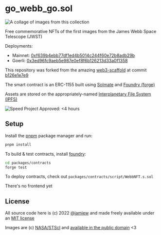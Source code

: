 # go_webb_go.sol

![A collage of images from this collection](https://dl.dropboxusercontent.com/s/ylluedjt6ykpoa8/webb-mint-collage%2520%25281%2529.png)

Free commemorative NFTs of the first images from the James Webb Space Telescope (JWST)

Deployments:

- Mainnet: [0xf639b4ebb77df1ed4b5014c244f60e72b8adb29b](https://etherscan.io/address/0xf639b4ebb77df1ed4b5014c244f60e72b8adb29b)
- Goerli: [0x3ed96fc9aeb5e987e0ef8f6b126213d33a0f1358](https://goerli.etherscan.io/address/0x3ed96fc9aeb5e987e0ef8f6b126213d33a0f1358)

This repository was forked from the amazing [web3-scaffold](https://github.com/holic/web3-scaffold) at commit [b126e1e7e9](https://github.com/holic/web3-scaffold/commit/b126e1e7e9ca8acc7b8e31197dbaee2c2d7cba1c)

The smart contract is an ERC-1155 built using [Solmate](https://github.com/Rari-Capital/solmate) and [Foundry (forge)](https://github.com/foundry-rs/foundry)

Assets are stored on the appropriately-named [Interplanetary File System (IPFS)](https://ipfs.io)

![Speed Project Approved: <4 hours](https://dl.dropboxusercontent.com/s%2Ftfazrdzp0rjijkg%2Fspeedproject_time_4h.png)

## Setup

Install the [pnpm](https://pnpm.io/) package manager and run:

```sh
pnpm install
```

To build & test contracts, install [foundry](https://github.com/foundry-rs/foundry):

```sh
cd packages/contracts
forge test
```

To deploy contracts, check out `packages/contracts/script/WebbNFT.s.sol`

There's no frontend yet

## License

All source code here is (c) 2022 [@jamiew](https://jamiedubs.com/) and made freely available under an [MIT license](https://opensource.org/licenses/MIT)

Images are (c) [NASA/STScI](https://nasa.gov) and [available in the public domain](https://webbtelescope.org/copyright) <3
